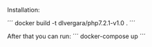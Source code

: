 
Installation:

´´´
docker build -t dlvergara/php7.2.1-v1.0 .
´´´

After that you can run: 
´´´
docker-compose up
´´´
